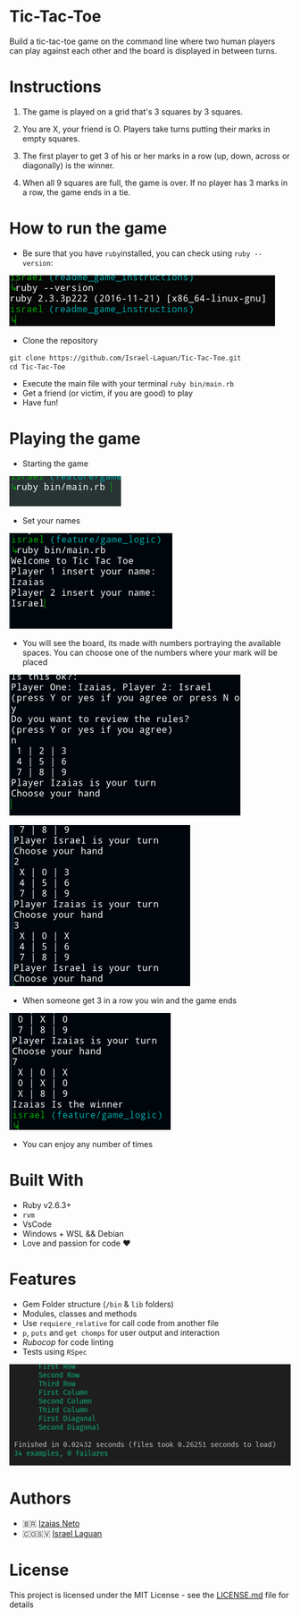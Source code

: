# Tic-Tac-Toe
Build a tic-tac-toe game on the command line where two human players can play against each other and the board is displayed in between turns.

# Instructions

 1. The game is played on a grid that's 3 squares by 3 squares.

 2. You are X, your friend is O. Players take turns putting their marks in empty squares.
          
 3. The first player to get 3 of his or her marks in a row (up, down, across or diagonally) is the winner.
          
 4. When all 9 squares are full, the game is over. If no player has 3 marks in a row, the game ends in a tie. 

# How to run the game

 * Be sure that you have `ruby`installed, you can check using `ruby --version`:

![version](ruby-version.png)

 * Clone the repository 
```
git clone https://github.com/Israel-Laguan/Tic-Tac-Toe.git
cd Tic-Tac-Toe
```
 * Execute the main file with your terminal
  `ruby bin/main.rb`
 * Get a friend (or victim, if you are good) to play 
 * Have fun!

# Playing the game

* Starting the game

![welcome](ruby.png)

* Set your names

![names](chomp.png)

* You will see the board, its made with numbers portraying the available spaces.
You can choose one of the numbers where your mark will be placed

![board](board.png)

![plating](playing.png)

* When someone get 3 in a row you win and the game ends

![win](win.png)

* You can enjoy any number of times

# Built With
* Ruby v2.6.3+
* `rvm`
* VsCode
* Windows + WSL && Debian
* Love and passion for code ❤️

# Features

* Gem Folder structure (`/bin` & `lib` folders)
* Modules, classes and methods
* Use `requiere_relative` for call code from another file
* `p`, `puts` and `get chomps` for user output and interaction
* *Rubocop* for code linting
* Tests using `RSpec`

![tests](tests.png)

# Authors
* 🇧🇷 [Izaias Neto](https://www.github.com/izaiasneto4)
* 🇨🇴🇸🇻 [Israel Laguan](https://www.github.com/Israel-Laguan)

# License

This project is licensed under the MIT License - see the [LICENSE.md](LICENSE.md) file for details 
